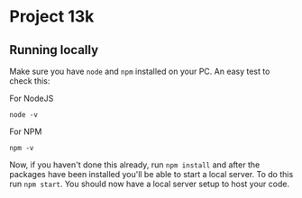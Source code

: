 # Project 13k

## Running locally

Make sure you have `node` and `npm` installed on your PC. An easy test to check this:

For NodeJS
```shell
node -v
```

For NPM
```shell
npm -v
```

Now, if you haven't done this already, run `npm install` and after the packages have been installed you'll be able to start a local server. To do this run `npm start`. You should now have a local server setup to host your code.
